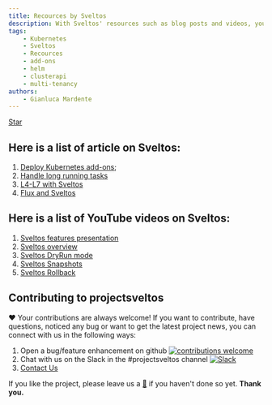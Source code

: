 ```yaml
---
title: Recources by Sveltos
description: With Sveltos' resources such as blog posts and videos, you will discover more about our application that extends the functionality of Cluster API.
tags:
    - Kubernetes
    - Sveltos
    - Recources
    - add-ons
    - helm
    - clusterapi
    - multi-tenancy
authors:
    - Gianluca Mardente
---
```

<a class="github-button" href="https://github.com/projectsveltos/sveltos-manager" data-icon="octicon-star" data-show-count="true" aria-label="Star projectsveltos/sveltos-manager on GitHub">Star</a>

## Here is a list of article on Sveltos:

1. [Deploy Kubernetes add-ons](https://medium.com/@gianluca.mardente/sveltos-a-solution-to-deploy-kubernetes-add-ons-in-clusterapi-powered-clusters-b9d4b48fc819);
2. [Handle long running tasks](https://medium.com/@gianluca.mardente/how-to-handle-long-running-tasks-in-kubernetes-reconciliation-loop-3cc04bfa2681)
3. [L4-L7 with Sveltos](https://medium.com/@projectsveltos/how-to-deploy-l4-and-l7-routing-on-multiple-kubernetes-clusters-securely-and-programmatically-930ebe65fa8c)
4. [Flux and Sveltos](https://medium.com/@projectsveltos/flux-and-sveltos-friends-or-enemies-7cdc8fb8f953)

## Here is a list of YouTube videos on Sveltos:

1. [Sveltos features presentation](https://www.youtube.com/watch?v=UfrKOPTJRCc)
2. [Sveltos overview](https://www.youtube.com/watch?v=Ai5Mr9haWKM&t=4s)
3. [Sveltos DryRun mode](https://www.youtube.com/watch?v=gfWN_QJAL6k&t=86s)
4. [Sveltos Snapshots](https://www.youtube.com/watch?v=ALcp1_Nj9r4)
5. [Sveltos Rollback](https://www.youtube.com/watch?v=sTo6RcWP1BQ&t=16s)

<script async defer src="https://buttons.github.io/buttons.js"></script>

## Contributing to projectsveltos
❤️ Your contributions are always welcome! If you want to contribute, have questions, noticed any bug or want to get the latest project news, you can connect with us in the following ways:

1. Open a bug/feature enhancement on github [![contributions welcome](https://img.shields.io/badge/contributions-welcome-brightgreen.svg?style=flat)](https://github.com/projectsveltos/sveltos-manager/issues)
2. Chat with us on the Slack in the #projectsveltos channel [![Slack](https://img.shields.io/badge/join%20slack-%23projectsveltos-brighteen)](https://join.slack.com/t/projectsveltos/shared_invite/zt-1hraownbr-W8NTs6LTimxLPB8Erj8Q6Q)
3. [Contact Us](mailto:support@projectsveltos.io)

If you like the project, please leave us a [:star2:](https://github.com/projectsveltos/sveltos-manager) if you haven't done so yet. **Thank you.**

